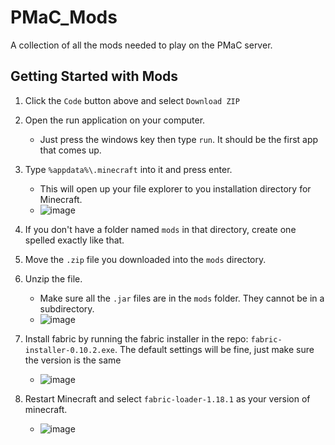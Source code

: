# PMaC_Mods
A collection of all the mods needed to play on the PMaC server.

## Getting Started with Mods
1. Click the `Code` button above and select `Download ZIP`
2. Open the run application on your computer.
    * Just press the windows key then type `run`. It should be the first app that comes up.
3. Type `%appdata%\.minecraft` into it and press enter.
    * This will open up your file explorer to you installation directory for Minecraft.
    * ![image](https://user-images.githubusercontent.com/67335671/147997552-99e1408c-40d8-44ff-8fd5-21cfac203dc5.png)
4. If you don't have a folder named `mods` in that directory, create one spelled exactly like that.
5. Move the `.zip` file you downloaded into the `mods` directory.
6. Unzip the file.
    * Make sure all the `.jar` files are in the `mods` folder. They cannot be in a subdirectory.
    * ![image](https://user-images.githubusercontent.com/67335671/147997090-0d032d28-f97c-4085-b3cf-c29de36df14f.png)

7. Install fabric by running the fabric installer in the repo: `fabric-installer-0.10.2.exe`. The default settings will be fine, just make sure the version is the same
    * ![image](https://user-images.githubusercontent.com/67335671/147997006-6649f60d-12f8-4d58-b73e-c8661086c571.png)
9. Restart Minecraft and select `fabric-loader-1.18.1` as your version of minecraft.
    * ![image](https://user-images.githubusercontent.com/67335671/147997492-28ae9304-3d02-4796-b139-4728679e0413.png)



